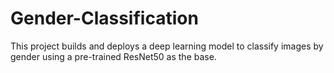 # Gender-Classification
This project builds and deploys a deep learning model to classify images by gender using a pre-trained ResNet50 as the base.
